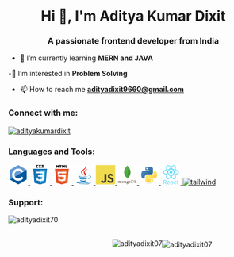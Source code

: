 <h1 align="center">Hi 👋, I'm Aditya Kumar Dixit</h1>
<h3 align="center">A passionate frontend developer from India</h3>

<!-- <p align="left"> <a href="https://github.com/ryo-ma/github-profile-trophy"><img src="https://github-profile-trophy.vercel.app/?username=adityadixit07" alt="adityadixit07" /></a> </p> -->

<!-- - 🔭 I’m currently lea on **E-commerce Website** -->

- 🌱 I’m currently learning **MERN and JAVA**

 -🌱 I’m interested in **Problem Solving**

- 📫 How to reach me **adityadixit9660@gmail.com**

<h3 align="left">Connect with me:</h3>
<p align="left">
<a href="https://linkedin.com/in/adityakumardixit" target="blank"><img align="center" src="https://raw.githubusercontent.com/rahuldkjain/github-profile-readme-generator/master/src/images/icons/Social/linked-in-alt.svg" alt="adityakumardixit" height="30" width="40" /></a>
<!-- <a href="https://www.youtube.com/c/aditya kumar dixit" target="blank"><img align="center" src="https://raw.githubusercontent.com/rahuldkjain/github-profile-readme-generator/master/src/images/icons/Social/youtube.svg" alt="aditya kumar dixit" height="30" width="40" /></a> -->
<!-- <a href="https://www.hackerrank.com/adityadixit70" target="blank"><img align="center" src="https://raw.githubusercontent.com/rahuldkjain/github-profile-readme-generator/master/src/images/icons/Social/hackerrank.svg" alt="adityadixit70" height="30" width="40" /></a>
<a href="https://www.leetcode.com/adityadixit" target="blank"><img align="center" src="https://raw.githubusercontent.com/rahuldkjain/github-profile-readme-generator/master/src/images/icons/Social/leet-code.svg" alt="adityadixit" height="30" width="40" /></a>
<a href="https://auth.geeksforgeeks.org/user/adityadixit7054" target="blank"><img align="center" src="https://raw.githubusercontent.com/rahuldkjain/github-profile-readme-generator/master/src/images/icons/Social/geeks-for-geeks.svg" alt="adityadixit7054" height="30" width="40" /></a>
</p> -->

<h3 align="left">Languages and Tools:</h3>
<p align="left"> <a href="https://www.cprogramming.com/" target="_blank" rel="noreferrer"> <img src="https://raw.githubusercontent.com/devicons/devicon/master/icons/c/c-original.svg" alt="c" width="40" height="40"/> </a> <a href="https://www.w3schools.com/css/" target="_blank" rel="noreferrer"> <img src="https://raw.githubusercontent.com/devicons/devicon/master/icons/css3/css3-original-wordmark.svg" alt="css3" width="40" height="40"/> </a> <a href="https://www.w3.org/html/" target="_blank" rel="noreferrer"> <img src="https://raw.githubusercontent.com/devicons/devicon/master/icons/html5/html5-original-wordmark.svg" alt="html5" width="40" height="40"/> </a> <a href="https://www.java.com" target="_blank" rel="noreferrer"> <img src="https://raw.githubusercontent.com/devicons/devicon/master/icons/java/java-original.svg" alt="java" width="40" height="40"/> </a> <a href="https://developer.mozilla.org/en-US/docs/Web/JavaScript" target="_blank" rel="noreferrer"> <img src="https://raw.githubusercontent.com/devicons/devicon/master/icons/javascript/javascript-original.svg" alt="javascript" width="40" height="40"/> </a> <a href="https://www.mongodb.com/" target="_blank" rel="noreferrer"> <img src="https://raw.githubusercontent.com/devicons/devicon/master/icons/mongodb/mongodb-original-wordmark.svg" alt="mongodb" width="40" height="40"/> </a> <a href="https://www.python.org" target="_blank" rel="noreferrer"> <img src="https://raw.githubusercontent.com/devicons/devicon/master/icons/python/python-original.svg" alt="python" width="40" height="40"/> </a> <a href="https://reactjs.org/" target="_blank" rel="noreferrer"> <img src="https://raw.githubusercontent.com/devicons/devicon/master/icons/react/react-original-wordmark.svg" alt="react" width="40" height="40"/> </a> <a href="https://tailwindcss.com/" target="_blank" rel="noreferrer"> <img src="https://www.vectorlogo.zone/logos/tailwindcss/tailwindcss-icon.svg" alt="tailwind" width="40" height="40"/> </a> </p>

<h3 align="left">Support:</h3>
<p><a href="https://www.buymeacoffee.com/adityadixit70"> <img align="left" src="https://cdn.buymeacoffee.com/buttons/v2/default-yellow.png" height="50" width="210" alt="adityadixit70" /></a></p><br><br>

<p><img align="left" src="https://github-readme-stats.vercel.app/api/top-langs?username=adityadixit07&show_icons=true&locale=en&layout=compact" alt="adityadixit07" /></p>

<!-- <p>&nbsp;<img align="center" src="https://github-readme-stats.vercel.app/api?username=adityadixit07&show_icons=true&locale=en" alt="adityadixit07" /></p> -->

<p><img align="center" src="https://github-readme-streak-stats.herokuapp.com/?user=adityadixit07&" alt="adityadixit07" /></p>


